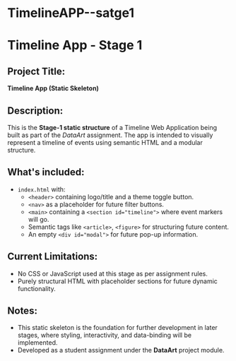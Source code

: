 # TimelineAPP--satge1

# Timeline App - Stage 1

## Project Title:
**Timeline App (Static Skeleton)**

## Description:
This is the **Stage-1 static structure** of a Timeline Web Application being built as part of the *DataArt* assignment. The app is intended to visually represent a timeline of events using semantic HTML and a modular structure.

## What's included:

- `index.html` with:
  - `<header>` containing logo/title and a theme toggle button.
  - `<nav>` as a placeholder for future filter buttons.
  - `<main>` containing a `<section id="timeline">` where event markers will go.
  - Semantic tags like `<article>`, `<figure>` for structuring future content.
  - An empty `<div id="modal">` for future pop-up information.

## Current Limitations:
- No CSS or JavaScript used at this stage as per assignment rules.
- Purely structural HTML with placeholder sections for future dynamic functionality.

## Notes:
- This static skeleton is the foundation for further development in later stages, where styling, interactivity, and data-binding will be implemented.
- Developed as a student assignment under the **DataArt** project module.
